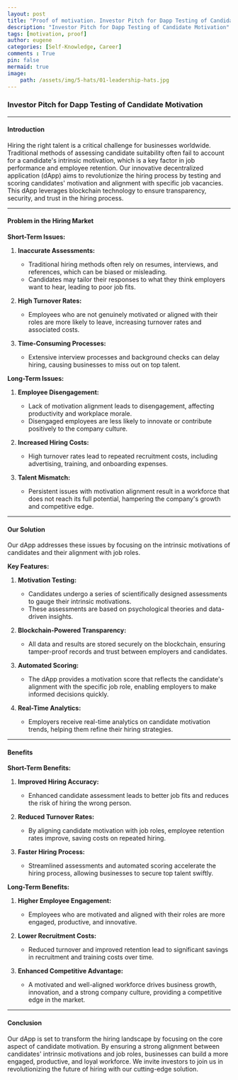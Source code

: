 ```yaml
---
layout: post
title: "Proof of motivation. Investor Pitch for Dapp Testing of Candidate Motivation"
description: "Investor Pitch for Dapp Testing of Candidate Motivation"
tags: [motivation, proof]
author: eugene
categories: [Self-Knowledge, Career]
comments : True
pin: false
mermaid: true
image:
    path: /assets/img/5-hats/01-leadership-hats.jpg
---
```

### Investor Pitch for Dapp Testing of Candidate Motivation

---

#### **Introduction**

Hiring the right talent is a critical challenge for businesses worldwide. Traditional methods of assessing candidate suitability often fail to account for a candidate's intrinsic motivation, which is a key factor in job performance and employee retention. Our innovative decentralized application (dApp) aims to revolutionize the hiring process by testing and scoring candidates' motivation and alignment with specific job vacancies. This dApp leverages blockchain technology to ensure transparency, security, and trust in the hiring process.

---

#### **Problem in the Hiring Market**

**Short-Term Issues:**

1. **Inaccurate Assessments:**
   - Traditional hiring methods often rely on resumes, interviews, and references, which can be biased or misleading.
   - Candidates may tailor their responses to what they think employers want to hear, leading to poor job fits.

2. **High Turnover Rates:**
   - Employees who are not genuinely motivated or aligned with their roles are more likely to leave, increasing turnover rates and associated costs.

3. **Time-Consuming Processes:**
   - Extensive interview processes and background checks can delay hiring, causing businesses to miss out on top talent.

**Long-Term Issues:**

1. **Employee Disengagement:**
   - Lack of motivation alignment leads to disengagement, affecting productivity and workplace morale.
   - Disengaged employees are less likely to innovate or contribute positively to the company culture.

2. **Increased Hiring Costs:**
   - High turnover rates lead to repeated recruitment costs, including advertising, training, and onboarding expenses.

3. **Talent Mismatch:**
   - Persistent issues with motivation alignment result in a workforce that does not reach its full potential, hampering the company's growth and competitive edge.

---

#### **Our Solution**

Our dApp addresses these issues by focusing on the intrinsic motivations of candidates and their alignment with job roles. 

**Key Features:**

1. **Motivation Testing:**
   - Candidates undergo a series of scientifically designed assessments to gauge their intrinsic motivations.
   - These assessments are based on psychological theories and data-driven insights.

2. **Blockchain-Powered Transparency:**
   - All data and results are stored securely on the blockchain, ensuring tamper-proof records and trust between employers and candidates.

3. **Automated Scoring:**
   - The dApp provides a motivation score that reflects the candidate's alignment with the specific job role, enabling employers to make informed decisions quickly.

4. **Real-Time Analytics:**
   - Employers receive real-time analytics on candidate motivation trends, helping them refine their hiring strategies.

---

#### **Benefits**

**Short-Term Benefits:**

1. **Improved Hiring Accuracy:**
   - Enhanced candidate assessment leads to better job fits and reduces the risk of hiring the wrong person.
   
2. **Reduced Turnover Rates:**
   - By aligning candidate motivation with job roles, employee retention rates improve, saving costs on repeated hiring.

3. **Faster Hiring Process:**
   - Streamlined assessments and automated scoring accelerate the hiring process, allowing businesses to secure top talent swiftly.

**Long-Term Benefits:**

1. **Higher Employee Engagement:**
   - Employees who are motivated and aligned with their roles are more engaged, productive, and innovative.
   
2. **Lower Recruitment Costs:**
   - Reduced turnover and improved retention lead to significant savings in recruitment and training costs over time.

3. **Enhanced Competitive Advantage:**
   - A motivated and well-aligned workforce drives business growth, innovation, and a strong company culture, providing a competitive edge in the market.

---

#### **Conclusion**

Our dApp is set to transform the hiring landscape by focusing on the core aspect of candidate motivation. By ensuring a strong alignment between candidates' intrinsic motivations and job roles, businesses can build a more engaged, productive, and loyal workforce. We invite investors to join us in revolutionizing the future of hiring with our cutting-edge solution.
